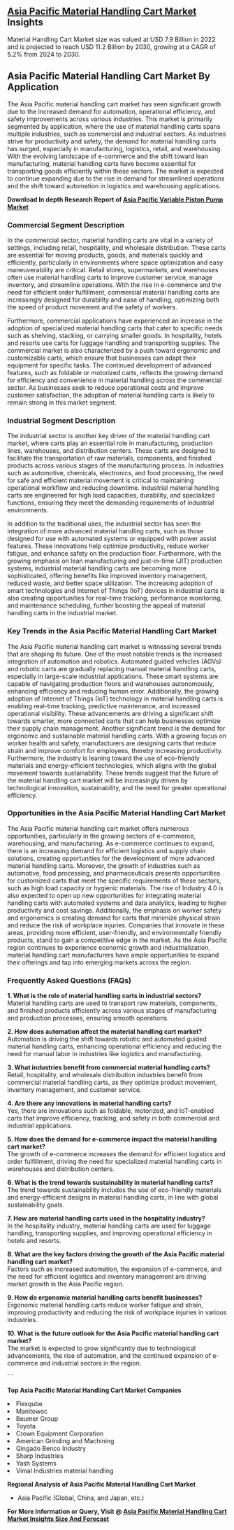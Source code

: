 <h2><a href="https://www.verifiedmarketreports.com/download-sample/?rid=436758&amp;utm_source=Github-Feb&amp;utm_medium=219" target="_blank">Asia Pacific Material Handling Cart Market</a> Insights</h2><p>Material Handling Cart Market size was valued at USD 7.9 Billion in 2022 and is projected to reach USD 11.2 Billion by 2030, growing at a CAGR of 5.2% from 2024 to 2030.</p><p><h2>Asia Pacific Material Handling Cart Market By Application</h2> <p>The Asia Pacific material handling cart market has seen significant growth due to the increased demand for automation, operational efficiency, and safety improvements across various industries. This market is primarily segmented by application, where the use of material handling carts spans multiple industries, such as commercial and industrial sectors. As industries strive for productivity and safety, the demand for material handling carts has surged, especially in manufacturing, logistics, retail, and warehousing. With the evolving landscape of e-commerce and the shift toward lean manufacturing, material handling carts have become essential for transporting goods efficiently within these sectors. The market is expected to continue expanding due to the rise in demand for streamlined operations and the shift toward automation in logistics and warehousing applications. <p><strong>Download In depth Research Report of <a href="https://www.verifiedmarketreports.com/download-sample/?rid=236118&amp;utm_source=Pulse-Dec&amp;utm_medium=219" target="_blank">Asia Pacific Variable Piston Pump Market</a></strong></p> <h3>Commercial Segment Description</h3> <p>In the commercial sector, material handling carts are vital in a variety of settings, including retail, hospitality, and wholesale distribution. These carts are essential for moving products, goods, and materials quickly and efficiently, particularly in environments where space optimization and easy maneuverability are critical. Retail stores, supermarkets, and warehouses often use material handling carts to improve customer service, manage inventory, and streamline operations. With the rise in e-commerce and the need for efficient order fulfillment, commercial material handling carts are increasingly designed for durability and ease of handling, optimizing both the speed of product movement and the safety of workers.</p> <p>Furthermore, commercial applications have experienced an increase in the adoption of specialized material handling carts that cater to specific needs such as shelving, stacking, or carrying smaller goods. In hospitality, hotels and resorts use carts for luggage handling and transporting supplies. The commercial market is also characterized by a push toward ergonomic and customizable carts, which ensure that businesses can adapt their equipment for specific tasks. The continued development of advanced features, such as foldable or motorized carts, reflects the growing demand for efficiency and convenience in material handling across the commercial sector. As businesses seek to reduce operational costs and improve customer satisfaction, the adoption of material handling carts is likely to remain strong in this market segment.</p> <h3>Industrial Segment Description</h3> <p>The industrial sector is another key driver of the material handling cart market, where carts play an essential role in manufacturing, production lines, warehouses, and distribution centers. These carts are designed to facilitate the transportation of raw materials, components, and finished products across various stages of the manufacturing process. In industries such as automotive, chemicals, electronics, and food processing, the need for safe and efficient material movement is critical to maintaining operational workflow and reducing downtime. Industrial material handling carts are engineered for high load capacities, durability, and specialized functions, ensuring they meet the demanding requirements of industrial environments.</p> <p>In addition to the traditional uses, the industrial sector has seen the integration of more advanced material handling carts, such as those designed for use with automated systems or equipped with power assist features. These innovations help optimize productivity, reduce worker fatigue, and enhance safety on the production floor. Furthermore, with the growing emphasis on lean manufacturing and just-in-time (JIT) production systems, industrial material handling carts are becoming more sophisticated, offering benefits like improved inventory management, reduced waste, and better space utilization. The increasing adoption of smart technologies and Internet of Things (IoT) devices in industrial carts is also creating opportunities for real-time tracking, performance monitoring, and maintenance scheduling, further boosting the appeal of material handling carts in the industrial market.</p> <h3>Key Trends in the Asia Pacific Material Handling Cart Market</h3> <p>The Asia Pacific material handling cart market is witnessing several trends that are shaping its future. One of the most notable trends is the increased integration of automation and robotics. Automated guided vehicles (AGVs) and robotic carts are gradually replacing manual material handling carts, especially in large-scale industrial applications. These smart systems are capable of navigating production floors and warehouses autonomously, enhancing efficiency and reducing human error. Additionally, the growing adoption of Internet of Things (IoT) technology in material handling carts is enabling real-time tracking, predictive maintenance, and increased operational visibility. These advancements are driving a significant shift towards smarter, more connected carts that can help businesses optimize their supply chain management. Another significant trend is the demand for ergonomic and sustainable material handling carts. With a growing focus on worker health and safety, manufacturers are designing carts that reduce strain and improve comfort for employees, thereby increasing productivity. Furthermore, the industry is leaning toward the use of eco-friendly materials and energy-efficient technologies, which aligns with the global movement towards sustainability. These trends suggest that the future of the material handling cart market will be increasingly driven by technological innovation, sustainability, and the need for greater operational efficiency.</p> <h3>Opportunities in the Asia Pacific Material Handling Cart Market</h3> <p>The Asia Pacific material handling cart market offers numerous opportunities, particularly in the growing sectors of e-commerce, warehousing, and manufacturing. As e-commerce continues to expand, there is an increasing demand for efficient logistics and supply chain solutions, creating opportunities for the development of more advanced material handling carts. Moreover, the growth of industries such as automotive, food processing, and pharmaceuticals presents opportunities for customized carts that meet the specific requirements of these sectors, such as high load capacity or hygienic materials. The rise of Industry 4.0 is also expected to open up new opportunities for integrating material handling carts with automated systems and data analytics, leading to higher productivity and cost savings. Additionally, the emphasis on worker safety and ergonomics is creating demand for carts that minimize physical strain and reduce the risk of workplace injuries. Companies that innovate in these areas, providing more efficient, user-friendly, and environmentally friendly products, stand to gain a competitive edge in the market. As the Asia Pacific region continues to experience economic growth and industrialization, material handling cart manufacturers have ample opportunities to expand their offerings and tap into emerging markets across the region.</p> <h3>Frequently Asked Questions (FAQs)</h3> <p><strong>1. What is the role of material handling carts in industrial sectors?</strong><br> Material handling carts are used to transport raw materials, components, and finished products efficiently across various stages of manufacturing and production processes, ensuring smooth operations.</p> <p><strong>2. How does automation affect the material handling cart market?</strong><br> Automation is driving the shift towards robotic and automated guided material handling carts, enhancing operational efficiency and reducing the need for manual labor in industries like logistics and manufacturing.</p> <p><strong>3. What industries benefit from commercial material handling carts?</strong><br> Retail, hospitality, and wholesale distribution industries benefit from commercial material handling carts, as they optimize product movement, inventory management, and customer service.</p> <p><strong>4. Are there any innovations in material handling carts?</strong><br> Yes, there are innovations such as foldable, motorized, and IoT-enabled carts that improve efficiency, tracking, and safety in both commercial and industrial applications.</p> <p><strong>5. How does the demand for e-commerce impact the material handling cart market?</strong><br> The growth of e-commerce increases the demand for efficient logistics and order fulfillment, driving the need for specialized material handling carts in warehouses and distribution centers.</p> <p><strong>6. What is the trend towards sustainability in material handling carts?</strong><br> The trend towards sustainability includes the use of eco-friendly materials and energy-efficient designs in material handling carts, in line with global sustainability goals.</p> <p><strong>7. How are material handling carts used in the hospitality industry?</strong><br> In the hospitality industry, material handling carts are used for luggage handling, transporting supplies, and improving operational efficiency in hotels and resorts.</p> <p><strong>8. What are the key factors driving the growth of the Asia Pacific material handling cart market?</strong><br> Factors such as increased automation, the expansion of e-commerce, and the need for efficient logistics and inventory management are driving market growth in the Asia Pacific region.</p> <p><strong>9. How do ergonomic material handling carts benefit businesses?</strong><br> Ergonomic material handling carts reduce worker fatigue and strain, improving productivity and reducing the risk of workplace injuries in various industries.</p> <p><strong>10. What is the future outlook for the Asia Pacific material handling cart market?</strong><br> The market is expected to grow significantly due to technological advancements, the rise of automation, and the continued expansion of e-commerce and industrial sectors in the region.</p> ```</p><p><strong>Top Asia Pacific Material Handling Cart Market Companies</strong></p><div data-test-id=""><p><li>Flexqube</li><li> Manitowoc</li><li> Beumer Group</li><li> Toyota</li><li> Crown Equipment Corporation</li><li> American Grinding and Machining</li><li> Qingado Benco Industry</li><li> Sharp Industries</li><li> Yash Systems</li><li> Vimal Industries material handling</li></p><div><strong>Regional Analysis of&nbsp;Asia Pacific Material Handling Cart Market</strong></div><ul><li dir="ltr"><p dir="ltr">Asia Pacific (Global, China, and Japan, etc.)</p></li></ul><p><strong>For More Information or Query, Visit @&nbsp;</strong><strong><a href="https://www.verifiedmarketreports.com/product/material-handling-cart-market/?utm_source=Github-Feb&amp;utm_medium=219" target="_blank">Asia Pacific Material Handling Cart Market Insights Size And Forecast</a></strong></p></div><h2>&nbsp;</h2><div data-test-id="">&nbsp;</div>
